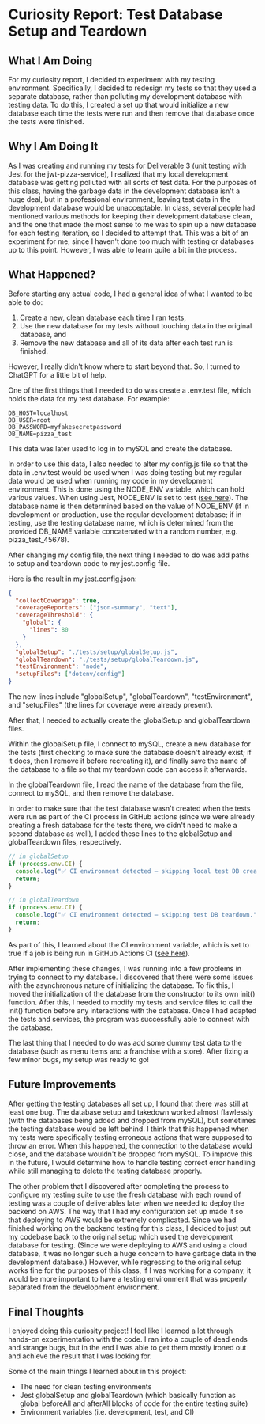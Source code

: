 # Curiosity Report: Test Database Setup and Teardown

## What I Am Doing

For my curiosity report, I decided to experiment with my testing environment. Specifically, I decided to redesign my tests so that they used a separate database, rather than polluting my development database with testing data. To do this, I created a set up that would initialize a new database each time the tests were run and then remove that database once the tests were finished.

## Why I Am Doing It

As I was creating and running my tests for Deliverable 3 (unit testing with Jest for the jwt-pizza-service), I realized that my local development database was getting polluted with all sorts of test data. For the purposes of this class, having the garbage data in the development database isn't a huge deal, but in a professional environment, leaving test data in the development database would be unacceptable. In class, several people had mentioned various methods for keeping their development database clean, and the one that made the most sense to me was to spin up a new database for each testing iteration, so I decided to attempt that. This was a bit of an experiment for me, since I haven't done too much with testing or databases up to this point. However, I was able to learn quite a bit in the process.

## What Happened?

Before starting any actual code, I had a general idea of what I wanted to be able to do:

1. Create a new, clean database each time I ran tests,
2. Use the new database for my tests without touching data in the original database, and
3. Remove the new database and all of its data after each test run is finished.

However, I really didn't know where to start beyond that. So, I turned to ChatGPT for a little bit of help.

One of the first things that I needed to do was create a .env.test file, which holds the data for my test database. For example:

```
DB_HOST=localhost
DB_USER=root
DB_PASSWORD=myfakesecretpassword
DB_NAME=pizza_test
```

This data was later used to log in to mySQL and create the database.

In order to use this data, I also needed to alter my config.js file so that the data in .env.test would be used when I was doing testing but my regular data would be used when running my code in my development environment. This is done using the NODE_ENV variable, which can hold various values. When using Jest, NODE_ENV is set to test ([see here](https://jestjs.io/docs/environment-variables)). The database name is then determined based on the value of NODE_ENV (if in development or production, use the regular development database; if in testing, use the testing database name, which is determined from the provided DB_NAME variable concatenated with a random number, e.g. pizza_test_45678).

After changing my config file, the next thing I needed to do was add paths to setup and teardown code to my jest.config file.

Here is the result in my jest.config.json:

```json
{
  "collectCoverage": true,
  "coverageReporters": ["json-summary", "text"],
  "coverageThreshold": {
    "global": {
      "lines": 80
    }
  },
  "globalSetup": "./tests/setup/globalSetup.js",
  "globalTeardown": "./tests/setup/globalTeardown.js",
  "testEnvironment": "node",
  "setupFiles": ["dotenv/config"]
}
```

The new lines include "globalSetup", "globalTeardown", "testEnvironment", and "setupFiles" (the lines for coverage were already present).

After that, I needed to actually create the globalSetup and globalTeardown files.

Within the globalSetup file, I connect to mySQL, create a new database for the tests (first checking to make sure the database doesn't already exist; if it does, then I remove it before recreating it), and finally save the name of the database to a file so that my teardown code can access it afterwards.

In the globalTeardown file, I read the name of the database from the file, connect to mySQL, and then remove the database.

In order to make sure that the test database wasn't created when the tests were run as part of the CI process in GitHub actions (since we were already creating a fresh database for the tests there, we didn't need to make a second database as well), I added these lines to the globalSetup and globalTeardown files, respectively.

```js
// in globalSetup
if (process.env.CI) {
  console.log("✅ CI environment detected — skipping local test DB creation.");
  return;
}

// in globalTeardown
if (process.env.CI) {
  console.log("✅ CI environment detected — skipping test DB teardown.");
  return;
}
```

As part of this, I learned about the CI environment variable, which is set to true if a job is being run in GitHub Actions CI ([see here](https://docs.gitlab.com/ci/variables/predefined_variables/)).

After implementing these changes, I was running into a few problems in trying to connect to my database. I discovered that there were some issues with the asynchronous nature of initializing the database. To fix this, I moved the initialization of the database from the constructor to its own init() function. After this, I needed to modify my tests and service files to call the init() function before any interactions with the database. Once I had adapted the tests and services, the program was successfully able to connect with the database.

The last thing that I needed to do was add some dummy test data to the database (such as menu items and a franchise with a store). After fixing a few minor bugs, my setup was ready to go!

## Future Improvements

After getting the testing databases all set up, I found that there was still at least one bug. The database setup and takedown worked almost flawlessly (with the databases being added and dropped from mySQL), but sometimes the testing database would be left behind. I think that this happened when my tests were specifically testing erroneous actions that were supposed to throw an error. When this happened, the connection to the database would close, and the database wouldn't be dropped from mySQL. To improve this in the future, I would determine how to handle testing correct error handling while still managing to delete the testing database properly.

The other problem that I discovered after completing the process to configure my testing suite to use the fresh database with each round of testing was a couple of deliverables later when we needed to deploy the backend on AWS. The way that I had my configuration set up made it so that deploying to AWS would be extremely complicated. Since we had finished working on the backend testing for this class, I decided to just put my codebase back to the original setup which used the development database for testing. (Since we were deploying to AWS and using a cloud database, it was no longer such a huge concern to have garbage data in the development database.) However, while regressing to the original setup works fine for the purposes of this class, if I was working for a company, it would be more important to have a testing environment that was properly separated from the development environment.

## Final Thoughts

I enjoyed doing this curiosity project! I feel like I learned a lot through hands-on experimentation with the code. I ran into a couple of dead ends and strange bugs, but in the end I was able to get them mostly ironed out and achieve the result that I was looking for.

Some of the main things I learned about in this project:

- The need for clean testing environments
- Jest globalSetup and globalTeardown (which basically function as global beforeAll and afterAll blocks of code for the entire testing suite)
- Environment variables (i.e. development, test, and CI)

